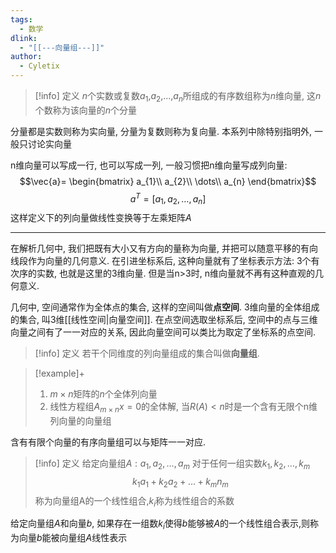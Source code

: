 ```yaml
---
tags:
  - 数学
dlink:
  - "[[---向量组---]]"
author:
  - Cyletix
---
```

>[!info] 定义
>$n$个实数或复数$a_{1}$,$a_{2}$,...,$a_{n}$所组成的有序数组称为$n$维向量, 这$n$个数称为该向量的$n$个分量

分量都是实数则称为实向量, 分量为复数则称为复向量. 
本系列中除特别指明外, 一般只讨论实向量

n维向量可以写成一行, 也可以写成一列, 一般习惯把n维向量写成列向量: 
$$\vec{a}=
\begin{bmatrix}
a_{1}\\
a_{2}\\
\dots\\
a_{n}
\end{bmatrix}$$
$$a^T=[a_{1},a_{2},\dots,a_{n}]$$
这样定义下的列向量做线性变换等于左乘矩阵$A$


---
在解析几何中, 我们把既有大小又有方向的量称为向量, 并把可以随意平移的有向线段作为向量的几何意义. 在引进坐标系后, 这种向量就有了坐标表示方法: 3个有次序的实数, 也就是这里的3维向量. 但是当n>3时, n维向量就不再有这种直观的几何意义. 

几何中, 空间通常作为全体点的集合, 这样的空间叫做**点空间**. 
3维向量的全体组成的集合, 叫3维[[线性空间|向量空间]]. 
在点空间选取坐标系后, 空间中的点与三维向量之间有了一一对应的关系, 因此向量空间可以类比为取定了坐标系的点空间.

>[!info] 定义
若干个同维度的列向量组成的集合叫做**向量组**. 

>[!example]+
> 1. $m\times n$矩阵的$n$个全体列向量
> 2. 线性方程组$A_{m\times n}x=0$的全体解, 当$R(A)<n$时是一个含有无限个n维列向量的向量组

含有有限个向量的有序向量组可以与矩阵一一对应. 

>[!info] 定义
>给定向量组$A: a_{1},a_{2},\dots,a_{m}$
>对于任何一组实数$k_{1},k_{2},\dots,k_{m}$
>$$k_{1}a_{1}+k_{2}a_{2}+\dots+k_{m}n_{m}$$
>称为向量组A的一个线性组合,$k_{i}$称为线性组合的系数

给定向量组$A$和向量$b$, 如果存在一组数$k_{i}$使得$b$能够被$A$的一个线性组合表示,则称为向量$b$能被向量组$A$线性表示